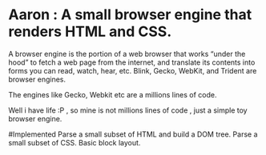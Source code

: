 Aaron : A small browser engine that renders HTML and CSS.
========================================================================

A browser engine is the portion of a web browser that works “under the hood” to fetch a web page from the internet, and translate its contents into forms you can read, watch, hear, etc. Blink, Gecko, WebKit, and Trident are browser engines. 

The engines like Gecko, Webkit etc are a millions lines of code.

Well i have life :P , so mine is not millions lines of code , just a simple toy browser engine.

#Implemented
  Parse a small subset of HTML and build a DOM tree.
  Parse a small subset of CSS.
  Basic block layout.

  